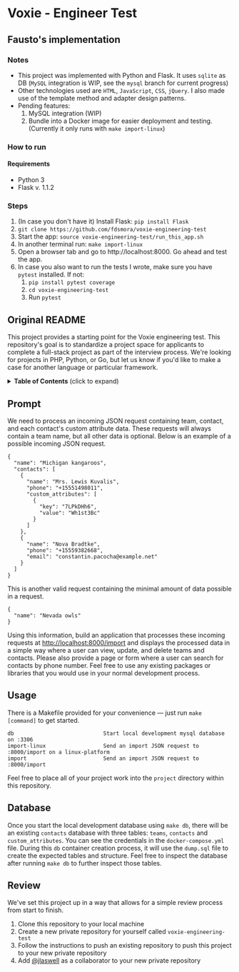 # Voxie - Engineer Test
## Fausto's implementation
### Notes
- This project was implemented with Python and Flask. It uses `sqlite` as DB (`MySQL` integration is WIP, see the `mysql` branch for current progress)
- Other technologies used are `HTML`, `JavaScript`, `CSS`, `jQuery`. I also made use of the template method and adapter design patterns. 
- Pending features:
  1. MySQL integration (WIP)
  2. Bundle into a Docker image for easier deployment and testing. (Currently it only runs with `make import-linux`)
### How to run
#### Requirements
- Python  3
- Flask v. 1.1.2  

### Steps 
1. (In case you don't have it) Install Flask:
`
pip install Flask
` 
2. `git clone https://github.com/fdsmora/voxie-engineering-test`
3. Start the app:
`
source voxie-engineering-test/run_this_app.sh
` 
4. In another terminal run:
`
make import-linux
`
5. Open a browser tab and go to http://localhost:8000. Go ahead and test the app. 
6. In case you also want to run the tests I wrote, make sure you have `pytest` installed. If not:
	1. `pip install pytest coverage`
	2. `cd voxie-engineering-test` 
	3. Run `pytest`

## Original README
This project provides a starting point for the Voxie engineering test. This repository's goal is to standardize a
project space for applicants to complete a full-stack project as part of the interview process. We're looking for
projects in PHP, Python, or Go, but let us know if you'd like to make a case for another language or particular
framework.

<details>
  <summary><strong>Table of Contents</strong> (click to expand)</summary>

- [Prompt](#prompt)
- [Usage](#usage)
- [Database](#database)
- [Review](#review)

</details>

## Prompt

We need to process an incoming JSON request containing team, contact, and each contact's custom attribute data. These
requests will always contain a team name, but all other data is optional. Below is an example of a possible incoming
JSON request.
```jsonc
{
  "name": "Michigan kangaroos",
  "contacts": [
    {
      "name": "Mrs. Lewis Kuvalis",
      "phone": "+15551498011",
      "custom_attributes": [
        {
          "key": "7LPkDHh6",
          "value": "Wh1st3Bc"
        }
      ]
    },
    {
      "name": "Nova Bradtke",
      "phone": "+15559382668",
      "email": "constantin.pacocha@example.net"
    }
  ]
}
```
This is another valid request containing the minimal amount of data possible in a request.
```jsonc
{
  "name": "Nevada owls"
}
```

Using this information, build an application that processes these incoming requests at
[http://localhost:8000/import](http://localhost:8000/import) and displays the processed data in a simple way where a
user can view, update, and delete teams and contacts. Please also provide a page or form where a user can search for
contacts by phone number. Feel free to use any existing packages or libraries that you would use in your normal
development process.

## Usage

There is a Makefile provided for your convenience — just run `make [command]` to get started.
```
db                            Start local development mysql database on :3306
import-linux                  Send an import JSON request to :8000/import on a linux-platform
import                        Send an import JSON request to :8000/import
```

Feel free to place all of your project work into the `project` directory within this repository.

## Database

Once you start the local development database using `make db`, there will be an existing `contacts` database with three
tables: `teams`, `contacts` and `custom_attributes`. You can see the credentials in the `docker-compose.yml` file.
During this `db` container creation process, it will use the `dump.sql` file to create the expected tables and
structure. Feel free to inspect the database after running `make db` to further inspect those tables.

## Review

We've set this project up in a way that allows for a simple review process from start to finish.
1. Clone this repository to your local machine
2. Create a new private repository for yourself called `voxie-engineering-test`
3. Follow the instructions to push an existing repository to push this project to your new private repository
4. Add [@jlaswell](https://github.com/jlaswell) as a collaborator to your new private repository
